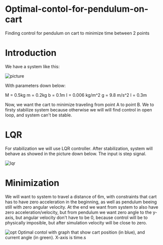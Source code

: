 # Optimal-contol-for-pendulum-on-cart
Finding control for pendulum on cart to minimize time between 2 points

# Introduction

We have a system like this:

![picture](https://user-images.githubusercontent.com/70102890/169262470-d9fcb830-0186-44b1-9907-d71eeb859aa5.jpg)

With parameters down below:

M = 0.5kg
m = 0.2kg
b = 0.1m
I = 0.006 kg/m^2
g = 9.8 m/s^2
l = 0.3m

Now, we want the cart to minimize traveling from point A to point B. We to firsty stabilize system because otherwise we will will find control in open loop, and system can't be stable.

# LQR

For stabilization we will use LQR controller. After stabilization, system will behave as showed in the picture down below. The input is step signal.

![lqr](https://user-images.githubusercontent.com/70102890/169263920-257960d3-ca7a-4901-badf-17f0d0927c81.png)

# Minimization

We will want to system to travel a distance of 6m, with constraints that cart has to have zero acceleration in the beginning, as well as pendulum beeing still with zero angular velocity. At the end we want from system to also have zero acceleration/velocity, but from pendulum we want zero angle to the y-axis, but angular velocity don't have to be 0, because control will be to physically imposible, but after simulation velocity will be close to zero.

![opt](https://user-images.githubusercontent.com/70102890/169264990-62eb21a5-09ba-448e-a6ce-6148aca4972b.png)
Optimal contol with graph that show cart position (in blue), and current angle (in green). X-axis is time.s
